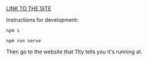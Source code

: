 [LINK TO THE SITE](https://radian628.github.io/unofficial-desmos-wiki/)

Instructions for development:

`npm i`

`npm run serve`

Then go to the website that 11ty tells you it's running at.
